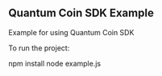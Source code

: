 ## Quantum Coin SDK Example

Example for using Quantum Coin SDK

To run the project:

npm install
node example.js
